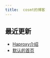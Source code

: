 ```yaml
---
title:  cosmt的博客
---
```


##  最近更新
-   [Haproxy介绍](2019/08/08/haproxy)
-   [默认的首页](2019/08/08/index)